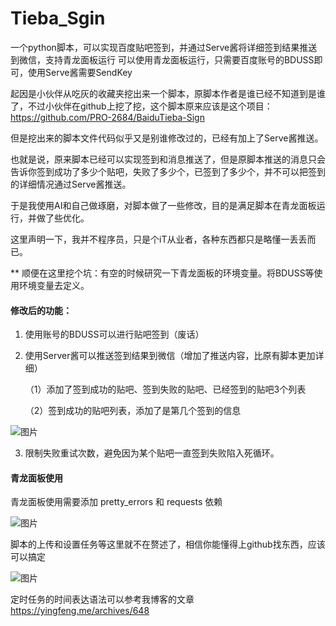 # Tieba_Sgin
一个python脚本，可以实现百度贴吧签到，并通过Serve酱将详细签到结果推送到微信，支持青龙面板运行
可以使用青龙面板运行，只需要百度账号的BDUSS即可，使用Serve酱需要SendKey

起因是小伙伴从吃灰的收藏夹挖出来一个脚本，原脚本作者是谁已经不知道到是谁了，不过小伙伴在github上挖了挖，这个脚本原来应该是这个项目：https://github.com/PRO-2684/BaiduTieba-Sign

但是挖出来的脚本文件代码似乎又是别谁修改过的，已经有加上了Serve酱推送。

也就是说，原来脚本已经可以实现签到和消息推送了，但是原脚本推送的消息只会告诉你签到成功了多少个贴吧，失败了多少个，已签到了多少个，并不可以把签到的详细情况通过Serve酱推送。

于是我使用AI和自己做琢磨，对脚本做了一些修改，目的是满足脚本在青龙面板运行，并做了些优化。

这里声明一下，我并不程序员，只是个iT从业者，各种东西都只是略懂一丢丢而已。

** 顺便在这里挖个坑：有空的时候研究一下青龙面板的环境变量。将BDUSS等使用环境变量去定义。


#### 修改后的功能：

1. 使用账号的BDUSS可以进行贴吧签到（废话）
   
2. 使用Server酱可以推送签到结果到微信（增加了推送内容，比原有脚本更加详细）
   
   （1）添加了签到成功的贴吧、签到失败的贴吧、已经签到的贴吧3个列表
   
   （2）签到成功的贴吧列表，添加了是第几个签到的信息
   
![图片](https://github.com/yingfeng-i/Tieba_Sgin/assets/18555737/b1491946-b09c-4227-9282-236275056676)

3. 限制失败重试次数，避免因为某个贴吧一直签到失败陷入死循环。



#### 青龙面板使用

青龙面板使用需要添加 pretty_errors 和 requests 依赖

![图片](https://github.com/yingfeng-i/Tieba_Sgin/assets/18555737/a5bacf80-7c73-447a-8c7b-e2205580db17)

脚本的上传和设置任务等这里就不在赘述了，相信你能懂得上github找东西，应该可以搞定

![图片](https://github.com/yingfeng-i/Tieba_Sgin/assets/18555737/e9d21703-18bb-4c8b-8fa4-7635cae18824)


定时任务的时间表达语法可以参考我博客的文章
https://yingfeng.me/archives/648
